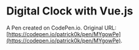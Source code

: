 # Digital Clock with Vue.js

A Pen created on CodePen.io. Original URL: [https://codepen.io/patrick0k/pen/MYgowPe](https://codepen.io/patrick0k/pen/MYgowPe).

